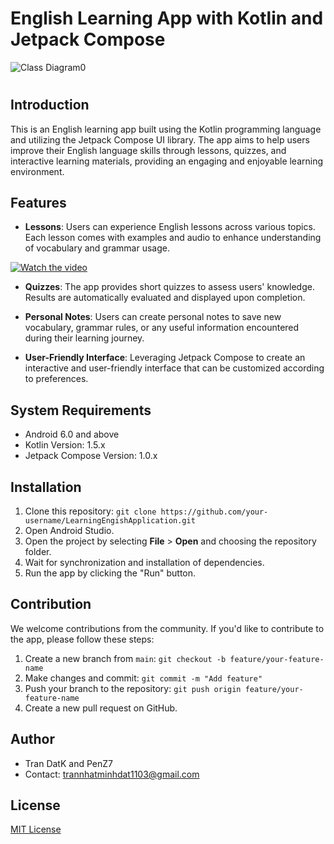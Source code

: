 # English Learning App with Kotlin and Jetpack Compose


![Class Diagram0](https://github.com/TranDatk/LearningEngishApplication/assets/84312661/86dd1c33-c3e5-4802-ae5e-7d007cf34ef3)

#

## Introduction

This is an English learning app built using the Kotlin programming language and utilizing the Jetpack Compose UI library. The app aims to help users improve their English language skills through lessons, quizzes, and interactive learning materials, providing an engaging and enjoyable learning environment.

## Features
- **Lessons**: Users can experience English lessons across various topics. Each lesson comes with examples and audio to enhance understanding of vocabulary and grammar usage.

[![Watch the video](https://github.com/TranDatk/LearningEngishApplication/assets/84312661/845ef67b-06bd-40cd-9d9e-1f0c4ac9e4c7)](https://github.com/TranDatk/LearningEngishApplication/assets/84312661/12661cdc-b8d2-4e0f-9240-400340d002e4)

- **Quizzes**: The app provides short quizzes to assess users' knowledge. Results are automatically evaluated and displayed upon completion.

- **Personal Notes**: Users can create personal notes to save new vocabulary, grammar rules, or any useful information encountered during their learning journey.

- **User-Friendly Interface**: Leveraging Jetpack Compose to create an interactive and user-friendly interface that can be customized according to preferences.

## System Requirements

- Android 6.0 and above
- Kotlin Version: 1.5.x
- Jetpack Compose Version: 1.0.x

## Installation

1. Clone this repository: `git clone https://github.com/your-username/LearningEngishApplication.git`
2. Open Android Studio.
3. Open the project by selecting **File** > **Open** and choosing the repository folder.
4. Wait for synchronization and installation of dependencies.
5. Run the app by clicking the "Run" button.

## Contribution

We welcome contributions from the community. If you'd like to contribute to the app, please follow these steps:

1. Create a new branch from `main`: `git checkout -b feature/your-feature-name`
2. Make changes and commit: `git commit -m "Add feature"`
3. Push your branch to the repository: `git push origin feature/your-feature-name`
4. Create a new pull request on GitHub.

## Author

- Tran DatK and PenZ7
- Contact: trannhatminhdat1103@gmail.com

## License

[MIT License](LICENSE)
 
